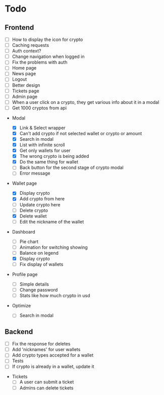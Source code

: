 # Todo

## Frontend

- [ ] How to display the icon for crypto
- [ ] Caching requests
- [ ] Auth context?
- [ ] Change navigation when logged in
- [ ] Fix the problems with auth
- [ ] Home page
- [ ] News page
- [ ] Logout
- [ ] Better design
- [ ] Tickets page
- [ ] Admin page
- [ ] When a user click on a crypto, they get various info about it in a modal
- [ ] Get 1000 cryptos from api

- Modal

  - [x] Link & Select wrapper
  - [x] Can't add crypto if not selected wallet or crypto or amount
  - [x] Search in modal
  - [x] List with infinite scroll
  - [x] Get only wallets for user
  - [x] The wrong crypto is being added
  - [x] Do the same thing for wallet
  - [ ] Back button for the second stage of crypto modal
  - [ ] Error message

- Wallet page

  - [x] Display crypto
  - [x] Add crypto from here
  - [ ] Update crypto here
  - [ ] Delete crypto
  - [x] Delete wallet
  - [ ] Edit the nickname of the wallet

- Dashboard

  - [ ] Pie chart
  - [ ] Animation for switching showing
  - [ ] Balance on legend
  - [x] Display crypto
  - [ ] Fix display of wallets

- Profile page

  - [ ] Simple details
  - [ ] Change password
  - [ ] Stats like how much crypto in usd

- Optimize
  - [ ] Search in modal

## Backend

- [ ] Fix the response for deletes
- [ ] Add 'nicknames' for user wallets
- [ ] Add crypto types accepted for a wallet
- [ ] Tests
- [ ] If crypto is already in a wallet, update it

- Tickets
  - [ ] A user can submit a ticket
  - [ ] Admins can delete tickets
